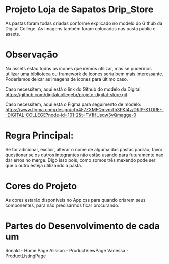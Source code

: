# Projeto Loja de Sapatos Drip_Store

As pastas foram todas criadas conforme explicado no modelo do Github da Digital College.
As imagens também foram colocadas nas pasta public e assets.

# Observação
Na assets estão todos os ícones que iremos utilizar, mas se pudermos utilizar uma biblioteca ou framework de ícones seria bem mais interessante. Poderíamos deixar as imagens de ícones para último caso.

Caso necessitem, aqui está o link do Github do modelo da Digital:
https://github.com/digitalcollegebr/projeto-digital-store.git

Caso necessitem, aqui está o Figma para seguimento de modelo:
https://www.figma.com/design/cfb4F7ZXMFQmvmTn3PKI4z/DRIP-STORE---DIGITAL-COLLEGE?node-id=101-2&t=TV1HUsqw3vQmagge-0



# Regra Principal:
Se for adicionar, excluir, alterar o nome de alguma das pastas padrão, favor questionar se os outros integrantes não estão usando para futuramente nao dar erros no merge. Digo isso pois, como somos três mexendo pode ser que o outro esteja utilizando a pasta.

# Cores do Projeto
As cores estarão disponíveis no App.css para quando criarem seus componentes, para não precisarmos ficar procurando.

# Partes do Desenvolvimento de cada um
Ronald - Home Page
Alisson - ProductViewPage
Vanessa - ProductListingPage